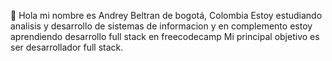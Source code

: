 
👋 Hola mi nombre es Andrey Beltran de bogotá, Colombia
Estoy estudiando analisis y desarrollo de sistemas de informacion y en complemento estoy aprendiendo  desarrollo full stack en freecodecamp
Mi principal objetivo es ser desarrollador full stack.
